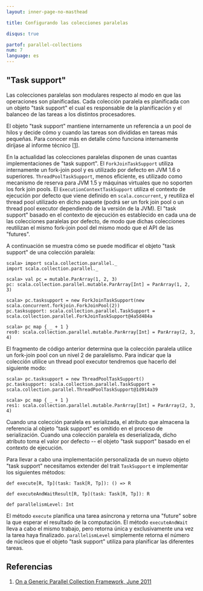 ```yaml
---
layout: inner-page-no-masthead

title: Configurando las colecciones paralelas

disqus: true

partof: parallel-collections
num: 7
language: es
---
```


## "Task support"

Las colecciones paralelas son modulares respecto al modo en que las operaciones 
son planificadas. Cada colección paralela es planificada con un objeto "task support"
el cual es responsable de la planificación y el balanceo de las tareas a los
distintos procesadores.

El objeto "task support" mantiene internamente un referencia a un pool de hilos y decide
cómo y cuando las tareas son divididas en tareas más pequeñas. Para conocer más en detalle
cómo funciona internamente diríjase al informe técnico \[[1][1]\].

En la actualidad las colecciones paralelas disponen de unas cuantas implementaciones de 
"task support". El `ForkJoinTaskSupport` utiliza internamente un fork-join pool y es utilizado
por defecto en JVM 1.6 o superiores. `ThreadPoolTaskSupport`, menos eficiente, es utilizado como
mecanismo de reserva para JVM 1.5 y máquinas virtuales que no soporten los fork join pools. El
`ExecutionContextTaskSupport` utiliza el contexto de ejecución por defecto que viene definido
en `scala.concurrent`, y reutiliza el thread pool utilizado en dicho paquete (podrá ser un fork
join pool o un thread pool executor dependiendo de la versión de la JVM). El "task support" basado
en el contexto de ejecución es establecido en cada una de las colecciones paralelas por defecto, de modo
que dichas colecciones reutilizan el mismo fork-join pool del mismo modo que el API de las "futures".

A continuación se muestra cómo se puede modificar el objeto "task support" de una colección paralela:

    scala> import scala.collection.parallel._
    import scala.collection.parallel._
    
    scala> val pc = mutable.ParArray(1, 2, 3)
    pc: scala.collection.parallel.mutable.ParArray[Int] = ParArray(1, 2, 3)
    
    scala> pc.tasksupport = new ForkJoinTaskSupport(new scala.concurrent.forkjoin.ForkJoinPool(2))
    pc.tasksupport: scala.collection.parallel.TaskSupport = scala.collection.parallel.ForkJoinTaskSupport@4a5d484a
    
    scala> pc map { _ + 1 }
    res0: scala.collection.parallel.mutable.ParArray[Int] = ParArray(2, 3, 4)

El fragmento de código anterior determina que la colección paralela utilice un fork-join pool con un nivel 2 de
paralelismo. Para indicar que la colección utilice un thread pool executor tendremos que hacerlo del siguiente modo:

    scala> pc.tasksupport = new ThreadPoolTaskSupport()
    pc.tasksupport: scala.collection.parallel.TaskSupport = scala.collection.parallel.ThreadPoolTaskSupport@1d914a39
    
    scala> pc map { _ + 1 }
    res1: scala.collection.parallel.mutable.ParArray[Int] = ParArray(2, 3, 4)

Cuando una colección paralela es serializada, el atributo que almacena la referencia
al objeto "task support" es omitido en el proceso de serialización. Cuando una colección
paralela es deserializada, dicho atributo toma el valor por defecto -- el objeto "task support"
basado en el contexto de ejecución.

Para llevar a cabo una implementación personalizada de un nuevo objeto "task support" necesitamos
extender del trait `TaskSupport` e implementar los siguientes métodos:

    def execute[R, Tp](task: Task[R, Tp]): () => R
    
    def executeAndWaitResult[R, Tp](task: Task[R, Tp]): R
    
    def parallelismLevel: Int

El método `execute` planifica una tarea asíncrona y retorna una "future" sobre la que
esperar el resultado de la computación. El método `executeAndWait` lleva a cabo el mismo
trabajo, pero retorna única y exclusivamente una vez la tarea haya finalizado. `parallelismLevel`
simplemente retorna el número de núcleos que el objeto "task support" utiliza para planificar
las diferentes tareas.


## Referencias

1. [On a Generic Parallel Collection Framework, June 2011][1]

  [1]: http://infoscience.epfl.ch/record/165523/files/techrep.pdf "parallel-collections"
